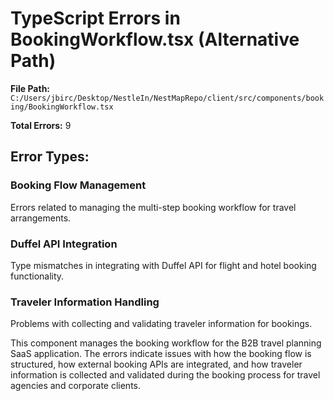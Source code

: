 # TypeScript Errors in BookingWorkflow.tsx (Alternative Path)

**File Path:** `C:/Users/jbirc/Desktop/NestleIn/NestMapRepo/client/src/components/booking/BookingWorkflow.tsx`

**Total Errors:** 9

## Error Types:

### Booking Flow Management
Errors related to managing the multi-step booking workflow for travel arrangements.

### Duffel API Integration
Type mismatches in integrating with Duffel API for flight and hotel booking functionality.

### Traveler Information Handling
Problems with collecting and validating traveler information for bookings.

This component manages the booking workflow for the B2B travel planning SaaS application. The errors indicate issues with how the booking flow is structured, how external booking APIs are integrated, and how traveler information is collected and validated during the booking process for travel agencies and corporate clients.
